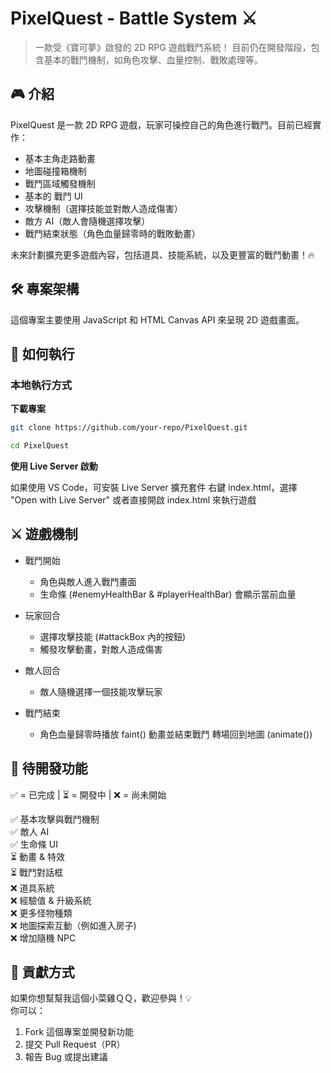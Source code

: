 # PixelQuest - Battle System ⚔️
>一款受《寶可夢》啟發的 2D RPG 遊戲戰鬥系統！
目前仍在開發階段，包含基本的戰鬥機制，如角色攻擊、血量控制、戰敗處理等。

## 🎮 介紹

PixelQuest 是一款 2D RPG 遊戲，玩家可操控自己的角色進行戰鬥。目前已經實作：
	
- 基本主角走路動畫
- 地圖碰撞箱機制
- 戰鬥區域觸發機制
- 基本的 戰鬥 UI
- 攻擊機制（選擇技能並對敵人造成傷害）
- 敵方 AI（敵人會隨機選擇攻擊）
- 戰鬥結束狀態（角色血量歸零時的戰敗動畫）

未來計劃擴充更多遊戲內容，包括道具、技能系統，以及更豐富的戰鬥動畫！🔥


## 🛠️ 專案架構
這個專案主要使用 JavaScript 和 HTML Canvas API 來呈現 2D 遊戲畫面。

## 🚀 如何執行
### 本地執行方式

**下載專案**
```bash
git clone https://github.com/your-repo/PixelQuest.git

cd PixelQuest
```
**使用 Live Server 啟動**

如果使用 VS Code，可安裝 Live Server 擴充套件
右鍵 index.html，選擇 "Open with Live Server"
或者直接開啟 index.html 來執行遊戲

## ⚔️ 遊戲機制
- 戰鬥開始
    - 角色與敵人進入戰鬥畫面
    - 生命條 (#enemyHealthBar & #playerHealthBar) 會顯示當前血量

- 玩家回合
    - 選擇攻擊技能 (#attackBox 內的按鈕)
    - 觸發攻擊動畫，對敵人造成傷害

- 敵人回合
    - 敵人隨機選擇一個技能攻擊玩家

- 戰鬥結束
    - 角色血量歸零時播放 faint() 動畫並結束戰鬥
轉場回到地圖 (animate())


## 📝 待開發功能
✅ = 已完成 | ⏳ = 開發中 | ❌ = 尚未開始

✅ 基本攻擊與戰鬥機制<br/>
✅ 敵人 AI<br/>
✅ 生命條 UI<br/>
⏳ 動畫 & 特效<br/>
⏳ 戰鬥對話框<br/>
❌ 道具系統<br/>
❌ 經驗值 & 升級系統<br/>
❌ 更多怪物種類<br/>
❌ 地圖探索互動（例如進入房子)<br/>
❌ 增加隨機 NPC<br/>


## 👥 貢獻方式
如果你想幫幫我這個小菜雞ＱＱ，歡迎參與！💡<br/>
你可以：

1. Fork 這個專案並開發新功能
2. 提交 Pull Request（PR）
3. 報告 Bug 或提出建議
